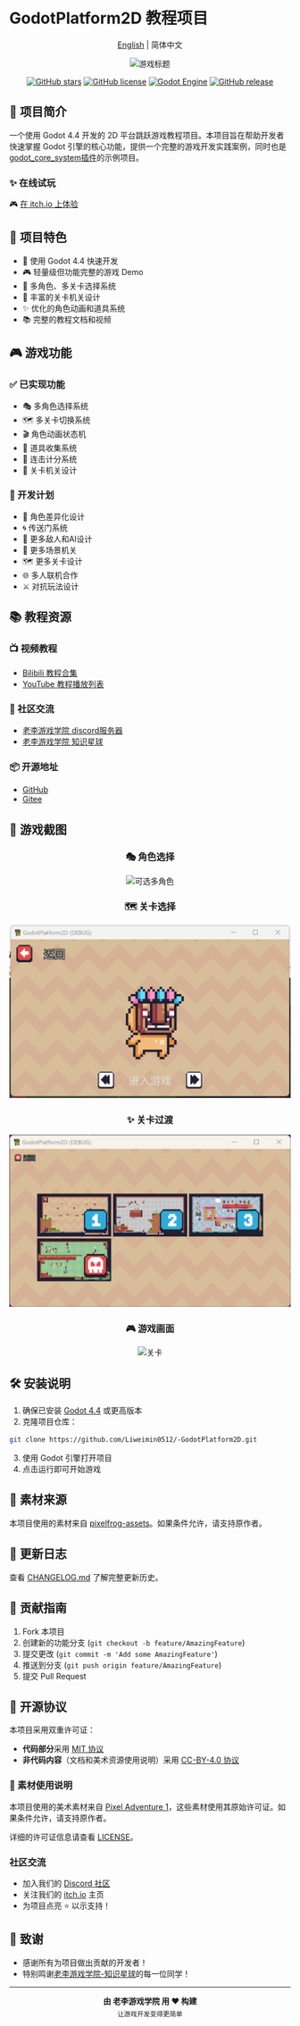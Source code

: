 # GodotPlatform2D 教程项目

<div align="center">

[English](readme_en.md) | 简体中文

![游戏标题](/docs/images/示例demo.gif)

[![GitHub stars](https://img.shields.io/github/stars/Liweimin0512/-GodotPlatform2D?style=flat-square)](https://github.com/Liweimin0512/-GodotPlatform2D/stargazers)
[![GitHub license](https://img.shields.io/github/license/Liweimin0512/-GodotPlatform2D?style=flat-square)](https://github.com/LiGameAcademy/GodotPlatform2D/blob/master/LICENSE.md)
[![Godot Engine](https://img.shields.io/badge/GODOT-4.4-blue?style=flat-square)](https://godotengine.org)
[![GitHub release](https://img.shields.io/github/v/release/Liweimin0512/-GodotPlatform2D?style=flat-square)](https://github.com/LiGameAcademy/GodotPlatform2D/releases)

</div>

## 📖 项目简介

一个使用 Godot 4.4 开发的 2D 平台跳跃游戏教程项目。本项目旨在帮助开发者快速掌握 Godot 引擎的核心功能，提供一个完整的游戏开发实践案例，同时也是[godot_core_system插件](https://github.com/LiGameAcademy/godot_core_system)的示例项目。

### ✨ 在线试玩

🎮 [在 itch.io 上体验](https://godot-li.itch.io/platform2d)

## 🎯 项目特色

- 🚀 使用 Godot 4.4 快速开发
- 🎮 轻量级但功能完整的游戏 Demo
- 👥 多角色、多关卡选择系统
- 🎨 丰富的关卡机关设计
- ✨ 优化的角色动画和道具系统
- 📚 完整的教程文档和视频

## 🎮 游戏功能

### ✅ 已实现功能

- 🎭 多角色选择系统
- 🗺️ 多关卡切换系统
- 🎬 角色动画状态机
- 🍎 道具收集系统
- 🎯 连击计分系统
- 🎪 关卡机关设计

### 📅 开发计划

- 👥 角色差异化设计
- 🌀 传送门系统
- 👾 更多敌人和AI设计
- 🎯 更多场景机关
- 🗺️ 更多关卡设计
- 🌐 多人联机合作
- ⚔️ 对抗玩法设计

## 📚 教程资源

### 📺 视频教程

- [Bilibili 教程合集](https://www.bilibili.com/video/BV1fy411B7E3)
- [YouTube 教程播放列表](https://www.youtube.com/playlist?list=PLN8Z_93DklwWYYkZrwqQ2VUk7p1pIu1NG)

### 🤝 社区交流

- [老李游戏学院 discord服务器](https://discord.gg/V5nuzC2BcJ)
- [老李游戏学院 知识星球](https://t.zsxq.com/12B5zOA6n)

### 📦 开源地址

- [GitHub](https://github.com/Liweimin0512/-GodotPlatform2D)
- [Gitee](https://gitee.com/Giab/godot-platform-2d)

## 📸 游戏截图

<div align="center">

### 🎭 角色选择

![可选多角色](/docs/images/可选择多角色.gif)

### 🗺️ 关卡选择

![可选多关卡](/docs/images/可选择多关卡.gif)

### ✨ 关卡过渡

![关卡过渡](/docs/images/关卡过渡shader.gif)

### 🎮 游戏画面

![关卡](/docs/images/关卡.gif)

</div>

## 🛠️ 安装说明

1. 确保已安装 [Godot 4.4](https://godotengine.org/download) 或更高版本
2. 克隆项目仓库：

```bash
git clone https://github.com/Liweimin0512/-GodotPlatform2D.git
```

3. 使用 Godot 引擎打开项目
4. 点击运行即可开始游戏

## 🎨 素材来源

本项目使用的素材来自 [pixelfrog-assets](https://pixelfrog-assets.itch.io/pixel-adventure-1)。如果条件允许，请支持原作者。

## 📝 更新日志

查看 [CHANGELOG.md](docs/changelogs/CHANGELOG.md) 了解完整更新历史。

## 🤝 贡献指南

1. Fork 本项目
2. 创建新的功能分支 (`git checkout -b feature/AmazingFeature`)
3. 提交更改 (`git commit -m 'Add some AmazingFeature'`)
4. 推送到分支 (`git push origin feature/AmazingFeature`)
5. 提交 Pull Request

## 📄 开源协议

本项目采用双重许可证：

- **代码部分**采用 [MIT 协议](LICENSE.md#code-license-mit)
- **非代码内容**（文档和美术资源使用说明）采用 [CC-BY-4.0 协议](LICENSE.md#non-code-content-license-cc-by-40)

### 🎨 素材使用说明

本项目使用的美术素材来自 [Pixel Adventure 1](https://pixelfrog-assets.itch.io/pixel-adventure-1)，这些素材使用其原始许可证。如果条件允许，请支持原作者。

详细的许可证信息请查看 [LICENSE](LICENSE.md)。

### 社区交流

- 加入我们的 [Discord 社区](https://discord.gg/V5nuzC2BcJ)
- 关注我们的 [itch.io](https://godot-li.itch.io/) 主页
- 为项目点亮 ⭐ 以示支持！

## 🙏 致谢

- 感谢所有为项目做出贡献的开发者！
- 特别鸣谢[老李游戏学院-知识星球](https://wx.zsxq.com/group/28885154818841)的每一位同学！

---

<div align="center">
  <strong>由 老李游戏学院 用 ❤️ 构建</strong><br>
  <sub>让游戏开发变得更简单</sub>
</div>
